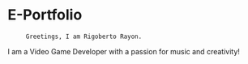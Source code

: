 # E-Portfolio

         Greetings, I am Rigoberto Rayon.
         
I am a Video Game Developer with a passion for music and creativity!


 
 

